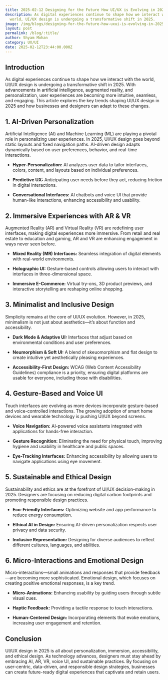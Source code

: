 ```yaml
---
title: 2025-02-12 Designing for the Future How UI/UX is Evolving in 2025
description: As digital experiences continue to shape how we interact with the
  world, UI/UX design is undergoing a transformative shift in 2025.
image: /img/blogs/designing-for-the-future-how-uxui-is-evolving-in-2025.webp
layout: post
permalink: /blog/:title/
author: Shyam Mohan
category: UX/UI
date: 2025-02-12T23:44:00.000Z
---
```

## Introduction

As digital experiences continue to shape how we interact with the world, UI/UX design is undergoing a transformative shift in 2025. With advancements in artificial intelligence, augmented reality, and personalization, user experiences are becoming more intuitive, seamless, and engaging. This article explores the key trends shaping UI/UX design in 2025 and how businesses and designers can adapt to these changes.

## 1. AI-Driven Personalization

Artificial Intelligence (AI) and Machine Learning (ML) are playing a pivotal role in personalizing user experiences. In 2025, UI/UX design goes beyond static layouts and fixed navigation paths. AI-driven design adapts dynamically based on user preferences, behavior, and real-time interactions.

-   **Hyper-Personalization:** AI analyzes user data to tailor interfaces, colors, content, and layouts based on individual preferences.
    
-   **Predictive UX:** Anticipating user needs before they act, reducing friction in digital interactions.
    
-   **Conversational Interfaces:** AI chatbots and voice UI that provide human-like interactions, enhancing accessibility and usability.
    

## 2. Immersive Experiences with AR & VR

Augmented Reality (AR) and Virtual Reality (VR) are redefining user interfaces, making digital experiences more immersive. From retail and real estate to education and gaming, AR and VR are enhancing engagement in ways never seen before.

-   **Mixed Reality (MR) Interfaces:** Seamless integration of digital elements with real-world environments.
    
-   **Holographic UI:** Gesture-based controls allowing users to interact with interfaces in three-dimensional space.
    
-   **Immersive E-Commerce:** Virtual try-ons, 3D product previews, and interactive storytelling are reshaping online shopping.
    

## 3. Minimalist and Inclusive Design

Simplicity remains at the core of UI/UX evolution. However, in 2025, minimalism is not just about aesthetics—it’s about function and accessibility.

-   **Dark Mode & Adaptive UI:** Interfaces that adjust based on environmental conditions and user preferences.
    
-   **Neumorphism & Soft UI:** A blend of skeuomorphism and flat design to create intuitive yet aesthetically pleasing experiences.
    
-   **Accessibility-First Design:** WCAG (Web Content Accessibility Guidelines) compliance is a priority, ensuring digital platforms are usable for everyone, including those with disabilities.
    

## 4. Gesture-Based and Voice UI

Touch interfaces are evolving as more devices incorporate gesture-based and voice-controlled interactions. The growing adoption of smart home devices and wearable technology is pushing UI/UX beyond screens.

-   **Voice Navigation:** AI-powered voice assistants integrated with applications for hands-free interaction.
    
-   **Gesture Recognition:** Eliminating the need for physical touch, improving hygiene and usability in healthcare and public spaces.
    
-   **Eye-Tracking Interfaces:** Enhancing accessibility by allowing users to navigate applications using eye movement.
    

## 5. Sustainable and Ethical Design

Sustainability and ethics are at the forefront of UI/UX decision-making in 2025. Designers are focusing on reducing digital carbon footprints and promoting responsible design practices.

-   **Eco-Friendly Interfaces:** Optimizing website and app performance to reduce energy consumption.
    
-   **Ethical AI in Design:** Ensuring AI-driven personalization respects user privacy and data security.
    
-   **Inclusive Representation:** Designing for diverse audiences to reflect different cultures, languages, and abilities.
    

## 6. Micro-Interactions and Emotional Design

Micro-interactions—small animations and responses that provide feedback—are becoming more sophisticated. Emotional design, which focuses on creating positive emotional responses, is a key trend.

-   **Micro-Animations:** Enhancing usability by guiding users through subtle visual cues.
    
-   **Haptic Feedback:** Providing a tactile response to touch interactions.
    
-   **Human-Centered Design:** Incorporating elements that evoke emotions, increasing user engagement and retention.
    

## Conclusion

UI/UX design in 2025 is all about personalization, immersion, accessibility, and ethical design. As technology advances, designers must stay ahead by embracing AI, AR, VR, voice UI, and sustainable practices. By focusing on user-centric, data-driven, and responsible design strategies, businesses can create future-ready digital experiences that captivate and retain users.
